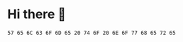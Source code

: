 # Hi there 👋

```
57 65 6C 63 6F 6D 65 20 74 6F 20 6E 6F 77 68 65 72 65
```
<!--
**0x588272/0x588272** is a ✨ _special_ ✨ repository because its `README.md` (this file) appears on your GitHub profile.

Here are some ideas to get you started:

- 🔭 I’m currently working on ...
- 🌱 I’m currently learning ...
- 👯 I’m looking to collaborate on ...
- 🤔 I’m looking for help with ...
- 💬 Ask me about ...
- 📫 How to reach me: ...
- 😄 Pronouns: ...
- ⚡ Fun fact: ...
-->
